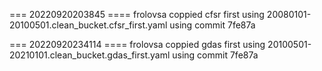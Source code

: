 === 20220920203845 ====
frolovsa coppied cfsr first using 20080101-20100501.clean_bucket.cfsr_first.yaml
using commit 7fe87a

=== 20220920234114 ====
frolovsa coppied gdas first using 20100501-20210101.clean_bucket.gdas_first.yaml
using commit 7fe87a


